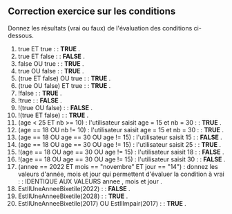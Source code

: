 ## Correction exercice sur les conditions

Donnez les résultats (vrai ou faux) de l'évaluation des conditions ci-dessous.

1. true ET true  : : **TRUE** .
2. true ET false : : **FALSE** .
3. false OU true : : **TRUE** .
4. true OU false : : **TRUE** .
5. (true ET false) OU true : : **TRUE** .
6. (true OU false) ET true : : **TRUE** .
7. !false : : **TRUE** .
8. !true : : **FALSE** .
9. !(true OU false) : : **FALSE** .
10. !(true ET false) : : **TRUE** .
11. (age < 25 ET nb >= 10) : l'utilisateur saisit age = 15 et nb = 30 : : **TRUE** .
12. (age == 18 OU nb != 10) : l'utilisateur saisit age = 15 et nb = 30 : : **TRUE** .
13. (age == 18 OU age == 30 OU age != 15) : l'utilisateur saisit 15 : : **FALSE** .
14. (age == 18 OU age == 30 OU age != 15) : l'utilisateur saisit 25 : : **TRUE** .
15. !(age == 18 OU age == 30 OU age != 15) : l'utilisateur saisit 18 : : **FALSE** .
16. !(age == 18 OU age == 30 OU age != 15) : l'utilisateur saisit 30 : : **FALSE** .
17. (annee == 2022 ET mois == "novembre" ET jour == "14") : donnez les valeurs d'année, mois et jour qui permettent d'évaluer la condition à vrai : : IDENTIQUE AUX VALEURS annee , mois et jour .
18. EstIlUneAnneeBixetile(2022) : : **FALSE** .
19. EstIlUneAnneeBixetile(2028) : : **TRUE** .
20. EstIlUneAnneeBixetile(2017) OU EstIlImpair(2017) : : **TRUE** .
